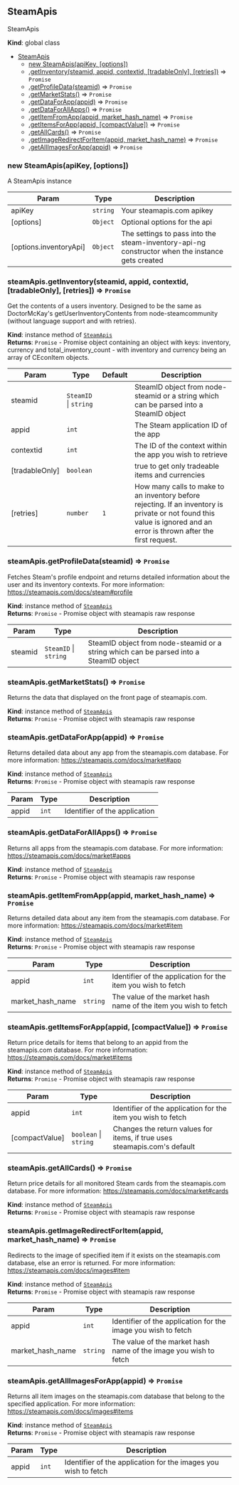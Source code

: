 <a name="SteamApis"></a>

## SteamApis
SteamApis

**Kind**: global class  

* [SteamApis](#SteamApis)
    * [new SteamApis(apiKey, [options])](#new_SteamApis_new)
    * [.getInventory(steamid, appid, contextid, [tradableOnly], [retries])](#SteamApis+getInventory) ⇒ <code>Promise</code>
    * [.getProfileData(steamid)](#SteamApis+getProfileData) ⇒ <code>Promise</code>
    * [.getMarketStats()](#SteamApis+getMarketStats) ⇒ <code>Promise</code>
    * [.getDataForApp(appid)](#SteamApis+getDataForApp) ⇒ <code>Promise</code>
    * [.getDataForAllApps()](#SteamApis+getDataForAllApps) ⇒ <code>Promise</code>
    * [.getItemFromApp(appid, market_hash_name)](#SteamApis+getItemFromApp) ⇒ <code>Promise</code>
    * [.getItemsForApp(appid, [compactValue])](#SteamApis+getItemsForApp) ⇒ <code>Promise</code>
    * [.getAllCards()](#SteamApis+getAllCards) ⇒ <code>Promise</code>
    * [.getImageRedirectForItem(appid, market_hash_name)](#SteamApis+getImageRedirectForItem) ⇒ <code>Promise</code>
    * [.getAllImagesForApp(appid)](#SteamApis+getAllImagesForApp) ⇒ <code>Promise</code>

<a name="new_SteamApis_new"></a>

### new SteamApis(apiKey, [options])
A SteamApis instance


| Param | Type | Description |
| --- | --- | --- |
| apiKey | <code>string</code> | Your steamapis.com apikey |
| [options] | <code>Object</code> | Optional options for the api |
| [options.inventoryApi] | <code>Object</code> | The settings to pass into the steam-inventory-api-ng constructor when the instance gets created |

<a name="SteamApis+getInventory"></a>

### steamApis.getInventory(steamid, appid, contextid, [tradableOnly], [retries]) ⇒ <code>Promise</code>
Get the contents of a users inventory. Designed to be the same as DoctorMcKay's getUserInventoryContents from node-steamcommunity (without language support and with retries).

**Kind**: instance method of [<code>SteamApis</code>](#SteamApis)  
**Returns**: <code>Promise</code> - Promise object containing an object with keys: inventory, currency and total_inventory_count - with inventory and currency being an array of CEconItem objects.  

| Param | Type | Default | Description |
| --- | --- | --- | --- |
| steamid | <code>SteamID</code> \| <code>string</code> |  | SteamID object from node-steamid or a string which can be parsed into a SteamID object |
| appid | <code>int</code> |  | The Steam application ID of the app |
| contextid | <code>int</code> |  | The ID of the context within the app you wish to retrieve |
| [tradableOnly] | <code>boolean</code> |  | true to get only tradeable items and currencies |
| [retries] | <code>number</code> | <code>1</code> | How many calls to make to an inventory before rejecting. If an inventory is private or not found this value is ignored and an error is thrown after the first request. |

<a name="SteamApis+getProfileData"></a>

### steamApis.getProfileData(steamid) ⇒ <code>Promise</code>
Fetches Steam's profile endpoint and returns detailed information about the user and its inventory contexts. For more information: https://steamapis.com/docs/steam#profile

**Kind**: instance method of [<code>SteamApis</code>](#SteamApis)  
**Returns**: <code>Promise</code> - Promise object with steamapis raw response  

| Param | Type | Description |
| --- | --- | --- |
| steamid | <code>SteamID</code> \| <code>string</code> | SteamID object from node-steamid or a string which can be parsed into a SteamID object |

<a name="SteamApis+getMarketStats"></a>

### steamApis.getMarketStats() ⇒ <code>Promise</code>
Returns the data that displayed on the front page of steamapis.com.

**Kind**: instance method of [<code>SteamApis</code>](#SteamApis)  
**Returns**: <code>Promise</code> - Promise object with steamapis raw response  
<a name="SteamApis+getDataForApp"></a>

### steamApis.getDataForApp(appid) ⇒ <code>Promise</code>
Returns detailed data about any app from the steamapis.com database. For more information: https://steamapis.com/docs/market#app

**Kind**: instance method of [<code>SteamApis</code>](#SteamApis)  
**Returns**: <code>Promise</code> - Promise object with steamapis raw response  

| Param | Type | Description |
| --- | --- | --- |
| appid | <code>int</code> | Identifier of the application |

<a name="SteamApis+getDataForAllApps"></a>

### steamApis.getDataForAllApps() ⇒ <code>Promise</code>
Returns all apps from the steamapis.com database. For more information: https://steamapis.com/docs/market#apps

**Kind**: instance method of [<code>SteamApis</code>](#SteamApis)  
**Returns**: <code>Promise</code> - Promise object with steamapis raw response  
<a name="SteamApis+getItemFromApp"></a>

### steamApis.getItemFromApp(appid, market_hash_name) ⇒ <code>Promise</code>
Returns detailed data about any item from the steamapis.com database. For more information: https://steamapis.com/docs/market#item

**Kind**: instance method of [<code>SteamApis</code>](#SteamApis)  
**Returns**: <code>Promise</code> - Promise object with steamapis raw response  

| Param | Type | Description |
| --- | --- | --- |
| appid | <code>int</code> | Identifier of the application for the item you wish to fetch |
| market_hash_name | <code>string</code> | The value of the market hash name of the item you wish to fetch |

<a name="SteamApis+getItemsForApp"></a>

### steamApis.getItemsForApp(appid, [compactValue]) ⇒ <code>Promise</code>
Return price details for items that belong to an appid from the steamapis.com database. For more information: https://steamapis.com/docs/market#items

**Kind**: instance method of [<code>SteamApis</code>](#SteamApis)  
**Returns**: <code>Promise</code> - Promise object with steamapis raw response  

| Param | Type | Description |
| --- | --- | --- |
| appid | <code>int</code> | Identifier of the application for the item you wish to fetch |
| [compactValue] | <code>boolean</code> \| <code>string</code> | Changes the return values for items, if true uses steamapis.com's default |

<a name="SteamApis+getAllCards"></a>

### steamApis.getAllCards() ⇒ <code>Promise</code>
Return price details for all monitored Steam cards from the steamapis.com database. For more information: https://steamapis.com/docs/market#cards

**Kind**: instance method of [<code>SteamApis</code>](#SteamApis)  
**Returns**: <code>Promise</code> - Promise object with steamapis raw response  
<a name="SteamApis+getImageRedirectForItem"></a>

### steamApis.getImageRedirectForItem(appid, market_hash_name) ⇒ <code>Promise</code>
Redirects to the image of specified item if it exists on the steamapis.com database, else an error is returned. For more information: https://steamapis.com/docs/images#item

**Kind**: instance method of [<code>SteamApis</code>](#SteamApis)  
**Returns**: <code>Promise</code> - Promise object with steamapis raw response  

| Param | Type | Description |
| --- | --- | --- |
| appid | <code>int</code> | Identifier of the application for the image you wish to fetch |
| market_hash_name | <code>string</code> | The value of the market hash name of the image you wish to fetch |

<a name="SteamApis+getAllImagesForApp"></a>

### steamApis.getAllImagesForApp(appid) ⇒ <code>Promise</code>
Returns all item images on the steamapis.com database that belong to the specified application. For more information: https://steamapis.com/docs/images#items

**Kind**: instance method of [<code>SteamApis</code>](#SteamApis)  
**Returns**: <code>Promise</code> - Promise object with steamapis raw response  

| Param | Type | Description |
| --- | --- | --- |
| appid | <code>int</code> | Identifier of the application for the images you wish to fetch |

